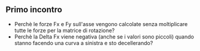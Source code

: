 ## Primo incontro
- Perchè le forze Fx e Fy sull'asse vengono calcolate senza moltiplicare tutte le forze per la matrice di rotazione?
- Perchè la Delta Fx viene negativa (anche se i valori sono piccoli) quando stanno facendo una curva a sinistra e sto decellerando?
